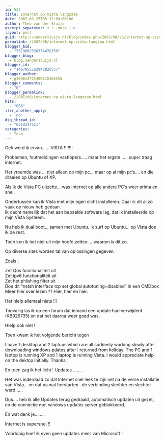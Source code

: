 ```yaml
---
id: 532
title: Internet op Vista langzaam
date: 2007-08-25T05:12:00+00:00
author: Theo van der Sluijs
excerpt_separator: < !--more -->
layout: post
guid: http://vandersluijs.nl/blog/index.php/2007/08/25/internet-op-vista-langzaa/
permalink: /2007/08/internet-op-vista-langzaa.html
blogger_bid:
  - "7319082336334478150"
blogger_blog:
  - blog.vandersluijs.nl
blogger_id:
  - "1467855282942826557"
blogger_author:
  - g104814725400115166555
blogger_comments:
  - "0"
blogger_permalink:
  - /2007/08/internet-op-vista-langzaam.html
hits:
  - "666"
itrr_another_apply:
  - 'no'
dsq_thread_id:
  - "6253237511"
categories:
  - Tech
---
```

Gek werd ik ervan…… VISTA !!!!!!!

Problemen, foutmeldingen vastlopers….. maar het ergste ….. super traag internet.

Het vreemde was … niet alleen op mijn pc… maar op al mijn pc’s…. en die draaien op Ubuntu of XP.

Als ik de Vista PC uitzette… was internet op alle andere PC’s weer prima en snel.

Ondertussen kan ik Vista met mijn ogen dicht installeren. Daar ik dit al zo vaak op nieuw heb gedaan.     
Ik dacht namelijk dat het aan bepaalde software lag, dat ik installeerde op mijn Vista Systeem.

Nu heb ik dual boot… samen met Ubuntu. Ik surf op Ubuntu… op Vista doe ik de rest.

Toch kon ik het niet uit mijn hoofd zetten…. waarom is dit zo.

Op diverse sites worden tal van oplossingen gegeven.

Zoals :

Zet Qos functionaliteit uit  
Zet ipv6 functionaliteit uit  
Zet het phlishing filter uit  
Doe dit “netsh interface tcp set global autotuning=disabled” in een CMDbox   
Meer hier over lezen ?? Hier, hier en hier.

Het hielp allemaal niets !!!

Toevallig las ik op een forum dat iemand een update had verwijderd (KB929735) en dat het daarna weer goed was.

Hielp ook niet !

Toen kwam ik het volgende bericht tegen

I have 1 desktop and 2 laptops which are all suddenly working slowly after downloading windows pdates after I returned from holiday. The PC and 1 laptop is running XP and 1 laptop is running Vista. I would appreciate help on the dektop initially. Thanks.

En toen zag ik het licht ! Updates ……..

Het was inderdaad zo dat Internet snel leek te zijn net na de verse installatie van Vista… en dat na wat herstarten.. de verbinding slechter en slechter werd……

Dus…. heb ik alle Updates terug gedraaid, automatisch updaten uit gezet, en de connectie met windows updates server geblokkeerd.

En wat denk je……..

Internet is supersnel !!

Voorlopig hoef ik even geen updates meer van Microsoft !